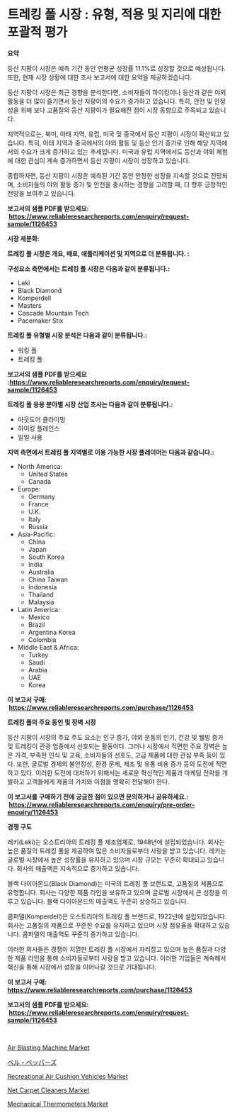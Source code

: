 <p><h1>트레킹 폴 시장 : 유형, 적용 및 지리에 대한 포괄적 평가</h1></p><p><strong>요약</strong></p>
<p><p>등산 지팡이 시장은 예측 기간 동안 연평균 성장률 11.1%로 성장할 것으로 예상됩니다. 또한, 현재 시장 상황에 대한 조사 보고서에 대한 요약을 제공하겠습니다. </p><p>등산 지팡이 시장은 최근 경향을 분석한다면, 소비자들이 하이킹이나 등산과 같은 야외 활동을 더 많이 즐기면서 등산 지팡이의 수요가 증가하고 있습니다. 특히, 안전 및 안정성을 위해 보다 고품질의 등산 지팡이가 필요해진 점이 시장 동향으로 주목되고 있습니다.</p><p>지역적으로는, 북미, 아태 지역, 유럽, 미국 및 중국에서 등산 지팡이 시장이 확산되고 있습니다. 특히, 아태 지역과 중국에서의 야외 활동 및 등산 인기 증가로 인해 해당 지역에서의 수요가 크게 증가하고 있는 추세입니다. 미국과 유럽 지역에서도 등산과 야외 체험에 대한 관심이 계속 증가하면서 등산 지팡이 시장이 성장하고 있습니다.</p><p>종합하자면, 등산 지팡이 시장은 예측된 기간 동안 안정한 성장을 지속할 것으로 전망되며, 소비자들의 야외 활동 증가 및 안전을 중시하는 경향을 고려할 때, 더 향후 긍정적인 전망을 보여주고 있습니다.</p></p>
<p><strong>보고서의 샘플 PDF를 받으세요: &nbsp;<a href="https://www.reliableresearchreports.com/enquiry/request-sample/1126453">https://www.reliableresearchreports.com/enquiry/request-sample/1126453</a></strong></p>
<p><strong>시장 세분화:</strong></p>
<p><strong> 트레킹 폴 시장은 개요, 배포, 애플리케이션 및 지역으로 더 분류됩니다. :</strong></p>
<p><strong>구성요소 측면에서는 트레킹 폴 시장은 다음과 같이 분류됩니다.:</strong></p>
<p><ul><li>Leki</li><li>Black Diamond</li><li>Komperdell</li><li>Masters</li><li>Cascade Mountain Tech</li><li>Pacemaker Stix</li></ul></p>
<p><strong> 트레킹 폴 유형별 시장 분석은 다음과 같이 분류됩니다.:</strong></p>
<p><ul><li>워킹 폴</li><li>트레킹 폴</li></ul></p>
<p><strong>보고서의 샘플 PDF를 받으세요 :<a href="https://www.reliableresearchreports.com/enquiry/request-sample/1126453">https://www.reliableresearchreports.com/enquiry/request-sample/1126453</a></strong></p>
<p><strong> 트레킹 폴 응용 분야별 시장 산업 조사는 다음과 같이 분류됩니다.:</strong></p>
<p><ul><li>아웃도어 클라이밍</li><li>하이킹 플레인스</li><li>일일 사용</li></ul></p>
<p><strong>지역 측면에서 트레킹 폴 지역별로 이용 가능한 시장 플레이어는 다음과 같습니다.:</strong></p>
<p><ul>
    <li>
        North America:
        <ul>
            <li>United States</li>
            <li>Canada</li>
        </ul>
    </li>
    <li>
        Europe:
        <ul>
            <li>Germany</li>
            <li>France</li>
            <li>U.K.</li>
            <li>Italy</li>
            <li>Russia</li>
        </ul>
    </li>
    <li>
        Asia-Pacific:
        <ul>
            <li>China</li>
            <li>Japan</li>
            <li>South Korea</li>
            <li>India</li>
            <li>Australia</li>
            <li>China Taiwan</li>
            <li>Indonesia</li>
            <li>Thailand</li>
            <li>Malaysia</li>
        </ul>
    </li>
    <li>
        Latin America:
        <ul>
            <li>Mexico</li>
            <li>Brazil</li>
            <li>Argentina Korea</li>
            <li>Colombia</li>
        </ul>
    </li>
    <li>
        Middle East & Africa:
        <ul>
            <li>Turkey</li>
            <li>Saudi</li>
            <li>Arabia</li>
            <li>UAE</li>
            <li>Korea</li>
        </ul>
    </li>
    </ul></p>
<p><strong>이 보고서 구매: &nbsp;<a href="https://www.reliableresearchreports.com/purchase/1126453">https://www.reliableresearchreports.com/purchase/1126453</a></strong></p>
<p><strong>트레킹 폴의 주요 동인 및 장벽 시장</strong></p>
<p><p>등산 지팡이 시장의 주요 주도 요소는 인구 증가, 야외 운동의 인기, 건강 및 웰빙 증가 및 트레킹이 관광 업종에서 선호되는 활동이다. 그러나 시장에서 직면한 주요 장벽은 높은 가격, 부족한 인식 및 교육, 소비자들의 선호도, 고급 제품에 대한 관심 부족 등이 있다. 또한, 글로벌 경제의 불안정성, 환경 문제, 제조 및 유통 비용 증가 등의 도전에 직면하고 있다. 이러한 도전에 대처하기 위해서는 새로운 혁신적인 제품과 마케팅 전략을 개발하고 고객들에게 제품의 가치와 이점을 명확히 전달해야 한다.</p></p>
<p><strong>이 보고서를 구매하기 전에 궁금한 점이 있으면 문의하거나 공유하세요.: &nbsp;<a href="https://www.reliableresearchreports.com/enquiry/pre-order-enquiry/1126453">https://www.reliableresearchreports.com/enquiry/pre-order-enquiry/1126453</a></strong></p>
<p><strong>경쟁 구도</strong></p>
<p><p>레키(Leki)는 오스트리아의 트레킹 폴 제조업체로, 1948년에 설립되었습니다. 회사는 높은 품질의 트레킹 폴을 제공하여 많은 소비자들로부터 사랑을 받고 있습니다. 레키는 글로벌 시장에서 높은 성장률을 유지하고 있으며 시장 규모는 꾸준히 확대되고 있습니다. 회사의 매출액은 지속적으로 증가하고 있습니다.</p><p>블랙 다이아몬드(Black Diamond)는 미국의 트레킹 폴 브랜드로, 고품질의 제품으로 유명합니다. 회사는 다양한 제품 라인을 보유하고 있으며 글로벌 시장에서 큰 성장을 이루고 있습니다. 블랙 다이아몬드의 매출액도 꾸준히 상승하고 있습니다.</p><p>콤퍼델(Komperdell)은 오스트리아의 트레킹 폴 브랜드로, 1922년에 설립되었습니다. 회사는 고품질의 제품으로 꾸준한 수요를 유지하고 있으며 시장 점유율을 확대하고 있습니다. 콤퍼델의 매출액도 꾸준히 증가하고 있습니다.</p><p>이러한 회사들은 경쟁이 치열한 트레킹 폴 시장에서 자리잡고 있으며 높은 품질과 다양한 제품 라인을 통해 소비자들로부터 사랑을 받고 있습니다. 이러한 기업들은 계속해서 혁신을 통해 시장에서 성장을 이어나갈 것으로 기대됩니다.</p></p>
<p><strong>이 보고서 구매: &nbsp; <a href="https://www.reliableresearchreports.com/purchase/1126453">https://www.reliableresearchreports.com/purchase/1126453</a></strong></p>
<p><strong>보고서의 샘플 PDF를 받으세요: &nbsp;<a href="https://www.reliableresearchreports.com/enquiry/request-sample/1126453">https://www.reliableresearchreports.com/enquiry/request-sample/1126453</a></strong><strong></strong></p>
<p>&nbsp;</p>
<p><p><a href="https://view.publitas.com/reportprime-1/air-blasting-machine-market-research-report-reveals-the-latest-trends-and-opportunities-of-this-market-for-period-from-2023-2030/">Air Blasting Machine Market</a></p><p><a href="https://medium.com/@kelsitorphy644/%E3%83%94%E3%83%BC%E3%83%9E%E3%83%B3%E5%B8%82%E5%A0%B4%E3%83%AC%E3%83%9D%E3%83%BC%E3%83%88%E3%81%AF-%E3%81%93%E3%81%AE%E5%B8%82%E5%A0%B4%E3%81%AE%E6%9C%80%E6%96%B0%E3%81%AE%E3%83%88%E3%83%AC%E3%83%B3%E3%83%89%E3%81%A8%E6%88%90%E9%95%B7%E6%A9%9F%E4%BC%9A%E3%82%92%E6%98%8E%E3%82%89%E3%81%8B%E3%81%AB%E3%81%97%E3%81%A6%E3%81%84%E3%81%BE%E3%81%99-7e14955982b9">ベル・ペッパーズ</a></p><p><a href="https://fearless-okapi-6c8.notion.site/Recreational-Air-Cushion-Vehicles-Market-Size-Growth-Outlook-from-2024-to-2031-projecting-at-Marke-8b935fe485f24d4b927262c0a3f0d579">Recreational Air Cushion Vehicles Market</a></p><p><a href="https://issuu.com/reportprime-2/docs/net-carpet-cleaners-market-size-2030.pptx">Net Carpet Cleaners Market</a></p><p><a href="https://view.publitas.com/reportprime-1/mechanical-thermometers-market-analysis-examines-its-scope-on-growth-opportunities-and-forecasted-trends-spanning-from-2023-to-2030/">Mechanical Thermometers Market</a></p></p>
